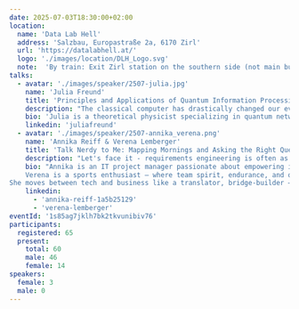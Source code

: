 ```yaml
---
date: 2025-07-03T18:30:00+02:00
location:
  name: 'Data Lab Hell'
  address: 'Salzbau, Europastraße 2a, 6170 Zirl'
  url: 'https://datalabhell.at/'
  logo: './images/location/DLH_Logo.svg'
  note:  'By train: Exit Zirl station on the southern side (not main building), turn right and follow the road. By car: park on the gravel lot behind the building.'
talks:
  - avatar: './images/speaker/2507-julia.jpg'
    name: 'Julia Freund'
    title: 'Principles and Applications of Quantum Information Processing'
    description: "The classical computer has drastically changed our everyday personal and professional lives by utilising only the consequences of collective quantum mechanical properties (from an eagle's perspective). The concept of quantum computation and communication, on the other hand, is based on the properties of quantum particles for direct information processing. In this talk, we delve into foundational principles of quantum particles, superposition and entanglement, which redefine classical notions of computation and information. After understanding the key properties of quantum particles, we look at promising algorithms and communication protocols."
    bio: 'Julia is a theoretical physicist specializing in quantum networks and quantum communication. Her research focuses on the development of quantum network protocols tailored to the unique features and challenges, particularly noise and interaction with the environment, arising from quantum states. Apart from physics, she has a keen interest in classical information technology since her youth.'
    linkedin: 'juliafreund'
  - avatar: './images/speaker/2507-annika_verena.png'
    name: 'Annika Reiff & Verena Lemberger'
    title: 'Talk Nerdy to Me: Mapping Mornings and Asking the Right Questions'
    description: "Let's face it - requirements engineering is often as clear as a Monday morning without coffee. But what if we told you that mapping your morning routine could hold the key to unlocking better communication and collaboration? In this talk, we’ll turn cereal spills and snooze alarms into a Story Mapping extravaganza, explore awesome ways to see from your stakeholders' perspectives and share the secret sauce of asking the right questions like a pro. Whether you’re here for the methods or just the live demo drama (spoiler: questions will be asked, minds will be blown), this is your chance to level up your requirements engineering & communication game without falling asleep."
    bio: "Annika is an IT project manager passionate about empowering individuals and teams to achieve their best. She combines customer-centric thinking, clear communication, and curiosity to deliver impactful solutions whilst being a team player. Annika draws energy from outdoor sports, especially climbing and dedicates time to supporting migrants learning German, fostering connection and growth both professionally and personally.
    Verena is a sports enthusiast – where team spirit, endurance, and quick decision-making are part of everyday life. That same energy fuels her work in IT project management. With a background in Economy, Data Science and the training to be a psychosocial counselor (under supervision), she also learned that sometimes the toughest bugs aren’t in the code, but in communication.
She moves between tech and business like a translator, bridge-builder – or, let’s be honest – a kindergarten teacher with a Gantt-chart. Great projects don’t just need structure and data, but also empathy, clarity, and the ability to laugh in the face of chaos (preferably with good coffee in hand)."
    linkedin:
      - 'annika-reiff-1a5b25129'
      - 'verena-lemberger'
eventId: '1s85ag7jklh7bk2tkvunibiv76'
participants:
  registered: 65
  present:
    total: 60
    male: 46
    female: 14
speakers:
  female: 3
  male: 0
---
```

